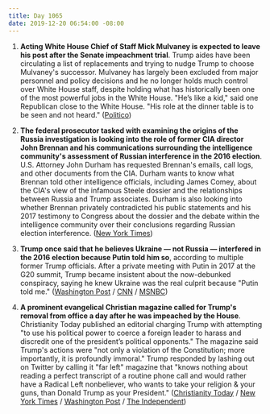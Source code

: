 ```yaml
---
title: Day 1065
date: 2019-12-20 06:54:00 -08:00
---
```


1. **Acting White House Chief of Staff Mick Mulvaney is expected to leave his post after the Senate impeachment trial**. Trump aides have been circulating a list of replacements and trying to nudge Trump to choose Mulvaney's successor. Mulvaney has largely been excluded from major personnel and policy decisions and he no longer holds much control over White House staff, despite holding what has historically been one of the most powerful jobs in the White House. "He’s like a kid," said one Republican close to the White House. "His role at the dinner table is to be seen and not heard." ([Politico](https://www.politico.com/news/2019/12/19/white-house-impeachment-mulvaney-088246))

2. **The federal prosecutor tasked with examining the origins of the Russia investigation is looking into the role of former CIA director John Brennan and his communications surrounding the intelligence community's assessment of Russian interference in the 2016 election**. U.S. Attorney John Durham has requested Brennan's emails, call logs, and other documents from the CIA. Durham wants to know what Brennan told other intelligence officials, including James Comey, about the CIA's view of the infamous Steele dossier and the relationships between Russia and Trump associates. Durham is also looking into whether Brennan privately contradicted his public statements and his 2017 testimony to Congress about the dossier and the debate within the intelligence community over their conclusions regarding Russian election interference. ([New York Times](https://www.nytimes.com/2019/12/19/us/politics/durham-john-brennan-cia.html))

3. **Trump once said that he believes Ukraine — not Russia — interfered in the 2016 election because Putin told him so**, according to multiple former Trump officials. After a private meeting with Putin in 2017 at the G20 summit, Trump became insistent about the now-debunked conspiracy, saying he knew Ukraine was the real culprit because "Putin told me." ([Washington Post](https://www.washingtonpost.com/national-security/former-white-house-officials-say-they-feared-putin-influenced-the-presidents-views-on-ukraine-and-2016-campaign/2019/12/19/af0fdbf6-20e9-11ea-bed5-880264cc91a9_story.html) / [CNN](https://www.cnn.com/2019/12/19/politics/trump-ukraine-putin-white-house-officials/index.html) / [MSNBC](http://www.msnbc.com/rachel-maddow-show/the-three-words-trump-should-never-utter-putin-told-me))

4. **A prominent evangelical Christian magazine called for Trump's removal from office a day after he was impeached by the House**. Christianity Today published an editorial charging Trump with attempting "to use his political power to coerce a foreign leader to harass and discredit one of the president’s political opponents." The magazine said Trump's actions were "not only a violation of the Constitution; more importantly, it is profoundly immoral." Trump responded by lashing out on Twitter by calling it "far left" magazine that "knows nothing about reading a perfect transcript of a routine phone call and would rather have a Radical Left nonbeliever, who wants to take your religion & your guns, than Donald Trump as your President." ([Christianity Today](https://www.christianitytoday.com/ct/2019/december-web-only/trump-should-be-removed-from-office.html) / [New York Times](https://www.nytimes.com/2019/12/19/us/christianity-today-trump.html) / [Washington Post](https://www.washingtonpost.com/religion/2019/12/19/christianity-today-an-influential-evangelical-magazine-says-president-trump-should-be-removed-office/) / [The Independent](https://www.independent.co.uk/news/world/americas/us-politics/trump-impeachment-twitter-christian-magazine-et-tweets-today-a9254881.html))